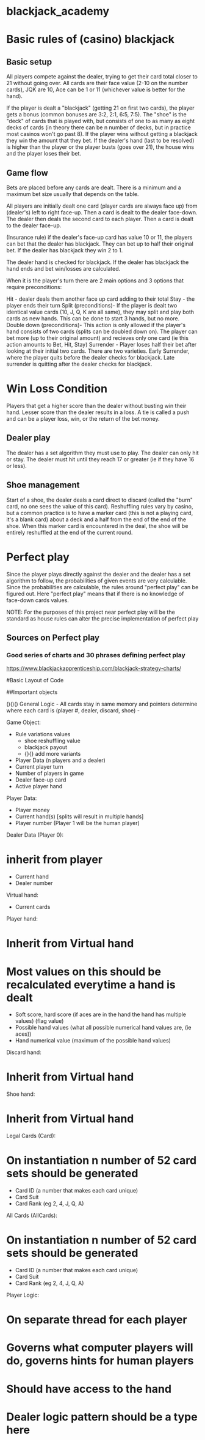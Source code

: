 # blackjack_academy

# Basic rules of (casino) blackjack

## Basic setup
All players compete against the dealer, trying to get their card total closer to 21 without going over.  All cards are their face value (2-10 on the number cards), JQK are 10, Ace can be 1 or 11 (whichever value is better for the hand).

If the player is dealt a "blackjack" (getting 21 on first two cards), the player gets a bonus (common bonuses are 3:2, 2:1, 6:5, 7:5).  The "shoe" is the "deck" of cards that is played with, but consists of one to as many as eight decks of cards (in theory there can be n number of decks, but in practice most casinos won't go past 8).  If the player wins without getting a blackjack they win the amount that they bet.  If the dealer's hand (last to be resolved) is higher than the player or the player busts (goes over 21), the house wins and the player loses their bet.

## Game flow
Bets are placed before any cards are dealt.  There is a minimum and a maximum bet size usually that depends on the table.

All players are initially dealt one card (player cards are always face up) from (dealer's) left to right face-up.  Then a card is dealt to the dealer face-down.  The dealer then deals the second card to each player. Then a card is dealt to the dealer face-up.

(Insurance rule) if the dealer's face-up card has value 10 or 11, the players can bet that the dealer has blackjack.  They can bet up to half their original bet.  If the dealer has blackjack they win 2 to 1.

The dealer hand is checked for blackjack.  If the dealer has blackjack the hand ends and bet win/losses are calculated.

When it is the player's turn there are 2 main options and 3 options that require preconditions:

Hit - dealer deals them another face up card adding to their total
Stay - the player ends their turn
Split (preconditions)- If the player is dealt two identical value cards (10, J, Q, K are all same), they may split and play both cards as new hands.  This can be done to start 3 hands, but no more.
Double down (preconditions)- This action is only allowed if the player's hand consists of two cards (splits can be doubled down on).  The player can bet more (up to their original amount) and recieves only one card (ie this action amounts to Bet, Hit, Stay)
Surrender - Player loses half their bet after looking at their initial two cards.  There are two varieties.  Early Surrender, where the player quits before the dealer checks for blackjack.  Late surrender is quitting after the dealer checks for blackjack.

# Win Loss Condition
Players that get a higher score than the dealer without busting win their hand.  Lesser score than the dealer results in a loss.  A tie is called a push and can be a player loss, win, or the return of the bet money.

## Dealer play
The dealer has a set algorithm they must use to play.  The dealer can only hit or stay.  The dealer must hit until they reach 17 or greater (ie if they have 16 or less).

## Shoe management
Start of a shoe, the dealer deals a card direct to discard (called the "burn" card, no one sees the value of this card).  Reshuffling rules vary by casino, but a common practice is to have a marker card (this is not a playing card, it's a blank card) about a deck and a half from the end of the end of the shoe.  When this marker card is encountered in the deal, the shoe will be entirely reshuffled at the end of the current round.

# Perfect play
Since the player plays directly against the dealer and the dealer has a set algorithm to follow, the probabilities of given events are very calculable.  Since the probabilities are calculable, the rules around "perfect play" can be figured out.  Here "perfect play" means that if there is no knowledge of face-down cards values.

NOTE: For the purposes of this project near perfect play will be the standard as house rules can alter the precise implementation of perfect play

## Sources on Perfect play
### Good series of charts and 30 phrases defining perfect play
https://www.blackjackapprenticeship.com/blackjack-strategy-charts/


#Basic Layout of Code

##Important objects

()()()  General Logic
         - All cards stay in same memory and pointers determine where each card is (player #, dealer, discard, shoe)
         - 

Game Object:
 - Rule variations values
   - shoe reshuffling value
   - blackjack payout
   - {}{} add more variants
 - Player Data (n players and a dealer)
 - Current player turn
 - Number of players in game
 - Dealer face-up card
 - Active player hand 
 
Player Data:
 - Player money
 - Current hand(s) [splits will result in multiple hands]
 - Player number (Player 1 will be the human player)

Dealer Data (Player 0):
  # inherit from player
 - Current hand
 - Dealer number

Virtual hand:
  - Current cards

Player hand:
  # Inherit from Virtual hand
  # Most values on this should be recalculated everytime a hand is dealt
 - Soft score, hard score (if aces are in the hand the hand has multiple values) (flag value)
 - Possible hand values (what all possible numerical hand values are, (ie aces))
 - Hand numerical value (maximum of the possible hand values)

Discard hand:
  # Inherit from Virtual hand

Shoe hand:
  # Inherit from Virtual hand

Legal Cards (Card):
  # On instantiation n number of 52 card sets should be generated
 - Card ID (a number that makes each card unique)
 - Card Suit
 - Card Rank (eg 2, 4, J, Q, A)

All Cards (AllCards):
  # On instantiation n number of 52 card sets should be generated
 - Card ID (a number that makes each card unique)
 - Card Suit
 - Card Rank (eg 2, 4, J, Q, A)


Player Logic:
  # On separate thread for each player
  # Governs what computer players will do, governs hints for human players
  # Should have access to the hand
  # Dealer logic pattern should be a type here
  
